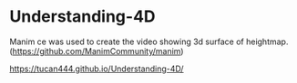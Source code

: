# Understanding-4D

Manim ce was used to create the video showing 3d surface of heightmap. (https://github.com/ManimCommunity/manim)

https://tucan444.github.io/Understanding-4D/
